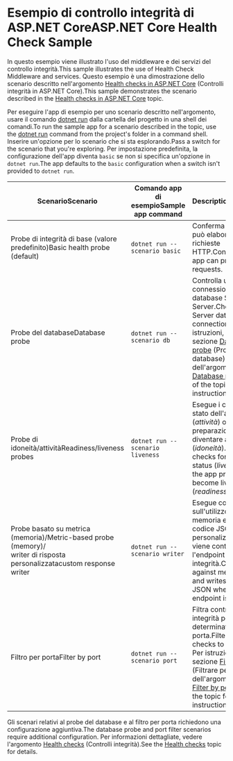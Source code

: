 # <a name="aspnet-core-health-check-sample"></a><span data-ttu-id="8d9bf-101">Esempio di controllo integrità di ASP.NET Core</span><span class="sxs-lookup"><span data-stu-id="8d9bf-101">ASP.NET Core Health Check Sample</span></span>

<span data-ttu-id="8d9bf-102">In questo esempio viene illustrato l'uso del middleware e dei servizi del controllo integrità.</span><span class="sxs-lookup"><span data-stu-id="8d9bf-102">This sample illustrates the use of Health Check Middleware and services.</span></span> <span data-ttu-id="8d9bf-103">Questo esempio è una dimostrazione dello scenario descritto nell'argomento [Health checks in ASP.NET Core](https://docs.microsoft.com/aspnet/core/host-and-deploy/health-checks) (Controlli integrità in ASP.NET Core).</span><span class="sxs-lookup"><span data-stu-id="8d9bf-103">This sample demonstrates the scenario described in the [Health checks in ASP.NET Core](https://docs.microsoft.com/aspnet/core/host-and-deploy/health-checks) topic.</span></span>

<span data-ttu-id="8d9bf-104">Per eseguire l'app di esempio per uno scenario descritto nell'argomento, usare il comando [dotnet run](https://docs.microsoft.com/dotnet/core/tools/dotnet-run) dalla cartella del progetto in una shell dei comandi.</span><span class="sxs-lookup"><span data-stu-id="8d9bf-104">To run the sample app for a scenario described in the topic, use the [dotnet run](https://docs.microsoft.com/dotnet/core/tools/dotnet-run) command from the project's folder in a command shell.</span></span> <span data-ttu-id="8d9bf-105">Inserire un'opzione per lo scenario che si sta esplorando.</span><span class="sxs-lookup"><span data-stu-id="8d9bf-105">Pass a switch for the scenario that you're exploring.</span></span> <span data-ttu-id="8d9bf-106">Per impostazione predefinita, la configurazione dell'app diventa `basic` se non si specifica un'opzione in `dotnet run`.</span><span class="sxs-lookup"><span data-stu-id="8d9bf-106">The app defaults to the `basic` configuration when a switch isn't provided to `dotnet run`.</span></span>

| <span data-ttu-id="8d9bf-107">Scenario</span><span class="sxs-lookup"><span data-stu-id="8d9bf-107">Scenario</span></span>                                               | <span data-ttu-id="8d9bf-108">Comando app di esempio</span><span class="sxs-lookup"><span data-stu-id="8d9bf-108">Sample app command</span></span>               | <span data-ttu-id="8d9bf-109">Description</span><span class="sxs-lookup"><span data-stu-id="8d9bf-109">Description</span></span> |
| ------------------------------------------------------ | -------------------------------- | ----------- |
| <span data-ttu-id="8d9bf-110">Probe di integrità di base (valore predefinito)</span><span class="sxs-lookup"><span data-stu-id="8d9bf-110">Basic health probe (default)</span></span>                           | `dotnet run --scenario basic`    | <span data-ttu-id="8d9bf-111">Conferma che l'app può elaborare le richieste HTTP.</span><span class="sxs-lookup"><span data-stu-id="8d9bf-111">Confirms that the app can process HTTP requests.</span></span> |
| <span data-ttu-id="8d9bf-112">Probe del database</span><span class="sxs-lookup"><span data-stu-id="8d9bf-112">Database probe</span></span>                                         | `dotnet run --scenario db`       | <span data-ttu-id="8d9bf-113">Controlla una connessione al database SQL Server.</span><span class="sxs-lookup"><span data-stu-id="8d9bf-113">Checks a SQL Server database connection.</span></span> <span data-ttu-id="8d9bf-114">Per istruzioni, vedere la sezione [Database probe](https://docs.microsoft.com/aspnet/core/host-and-deploy/health-checks#database-probe) (Probe del database) dell'argomento.</span><span class="sxs-lookup"><span data-stu-id="8d9bf-114">See the [Database probe](https://docs.microsoft.com/aspnet/core/host-and-deploy/health-checks#database-probe) section of the topic for instructions.</span></span> |
| <span data-ttu-id="8d9bf-115">Probe di idoneità/attività</span><span class="sxs-lookup"><span data-stu-id="8d9bf-115">Readiness/liveness probes</span></span>                              | `dotnet run --scenario liveness` | <span data-ttu-id="8d9bf-116">Esegue i controlli dello stato dell'app attiva (*attività*) o della preparazione dell'app a diventare attiva (*idoneità*).</span><span class="sxs-lookup"><span data-stu-id="8d9bf-116">Performs checks for a live app status (*liveness*) versus the app preparing to become live (*readiness*).</span></span> |
| <span data-ttu-id="8d9bf-117">Probe basato su metrica (memoria)/</span><span class="sxs-lookup"><span data-stu-id="8d9bf-117">Metric-based probe (memory)/</span></span><br><span data-ttu-id="8d9bf-118">writer di risposta personalizzata</span><span class="sxs-lookup"><span data-stu-id="8d9bf-118">custom response writer</span></span> | `dotnet run --scenario writer`   | <span data-ttu-id="8d9bf-119">Esegue controlli sull'utilizzo della memoria e scrive codice JSON personalizzato quando viene controllato l'endpoint di integrità.</span><span class="sxs-lookup"><span data-stu-id="8d9bf-119">Checks against memory use and writes out custom JSON when the health endpoint is checked.</span></span> |
| <span data-ttu-id="8d9bf-120">Filtro per porta</span><span class="sxs-lookup"><span data-stu-id="8d9bf-120">Filter by port</span></span>                                         | `dotnet run --scenario port`     | <span data-ttu-id="8d9bf-121">Filtra controlli di integrità per una determinata porta.</span><span class="sxs-lookup"><span data-stu-id="8d9bf-121">Filters health checks to a given port.</span></span> <span data-ttu-id="8d9bf-122">Per istruzioni, vedere la sezione [Filter by port](https://docs.microsoft.com/aspnet/core/host-and-deploy/health-checks#filter-by-port) (Filtrare per porta) dell'argomento.</span><span class="sxs-lookup"><span data-stu-id="8d9bf-122">See the [Filter by port](https://docs.microsoft.com/aspnet/core/host-and-deploy/health-checks#filter-by-port) section of the topic for instructions.</span></span> |

<span data-ttu-id="8d9bf-123">Gli scenari relativi al probe del database e al filtro per porta richiedono una configurazione aggiuntiva.</span><span class="sxs-lookup"><span data-stu-id="8d9bf-123">The database probe and port filter scenarios require additional configuration.</span></span> <span data-ttu-id="8d9bf-124">Per informazioni dettagliate, vedere l'argomento [Health checks](https://docs.microsoft.com/aspnet/core/host-and-deploy/health-checks) (Controlli integrità).</span><span class="sxs-lookup"><span data-stu-id="8d9bf-124">See the [Health checks](https://docs.microsoft.com/aspnet/core/host-and-deploy/health-checks) topic for details.</span></span>
